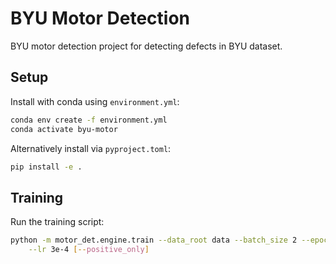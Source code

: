 # BYU Motor Detection

BYU motor detection project for detecting defects in BYU dataset.

## Setup

Install with conda using `environment.yml`:

```bash
conda env create -f environment.yml
conda activate byu-motor
```

Alternatively install via `pyproject.toml`:

```bash
pip install -e .
```

## Training

Run the training script:

```bash
python -m motor_det.engine.train --data_root data --batch_size 2 --epochs 10 \
    --lr 3e-4 [--positive_only]
```
